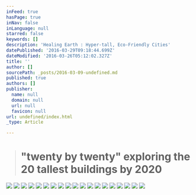 ```yaml
---
inFeed: true
hasPage: true
inNav: false
inLanguage: null
starred: false
keywords: []
description: 'Healing Earth : Hyper-tall, Eco-Friendly Cities'
datePublished: '2016-03-29T09:18:44.699Z'
dateModified: '2016-03-26T05:12:02.327Z'
title: ''
author: []
sourcePath: _posts/2016-03-09-undefined.md
published: true
authors: []
publisher:
  name: null
  domain: null
  url: null
  favicon: null
url: undefined/index.html
_type: Article

---
```

> # "twenty by twenty" exploring the 20 tallest buildings by 2020

![](https://the-grid-user-content.s3-us-west-2.amazonaws.com/95ff783f-e12d-434a-be37-5683cd7a9b10.jpg)
![](https://the-grid-user-content.s3-us-west-2.amazonaws.com/7d2338db-20b2-4df0-80cb-5d57f5724006.jpg)
![](https://the-grid-user-content.s3-us-west-2.amazonaws.com/1accf39c-e9e1-4ddb-97a5-088881ae98f9.jpg)
![](https://the-grid-user-content.s3-us-west-2.amazonaws.com/e002259f-9739-4837-8ade-78d8c79db58d.jpg)
![](https://the-grid-user-content.s3-us-west-2.amazonaws.com/17644213-5ae0-4122-924a-06199318e285.jpg)
![](https://the-grid-user-content.s3-us-west-2.amazonaws.com/c3fa4299-3df7-45ed-94ee-3b1d4d590592.jpg)
![](https://the-grid-user-content.s3-us-west-2.amazonaws.com/e9bd0db7-2f8b-426b-ba06-8c3f9220dc65.jpg)
![](https://the-grid-user-content.s3-us-west-2.amazonaws.com/1d59bc13-ad0e-40ec-80e6-4e4658de2518.jpg)
![](https://the-grid-user-content.s3-us-west-2.amazonaws.com/59477440-a14d-4c76-af49-48f804cad553.jpg)
![](https://the-grid-user-content.s3-us-west-2.amazonaws.com/b8a42d3c-f4b2-440e-b2e8-807ff744f459.jpg)
![](https://the-grid-user-content.s3-us-west-2.amazonaws.com/99e986ff-bcaa-425d-9574-f3a7d81390d9.jpg)
![](https://the-grid-user-content.s3-us-west-2.amazonaws.com/125b7322-d241-452d-9874-314b2926b757.jpg)
![](https://the-grid-user-content.s3-us-west-2.amazonaws.com/d1ff4fed-e054-489f-b458-a7e1bb6bd86b.jpg)
![](https://the-grid-user-content.s3-us-west-2.amazonaws.com/b9148c47-af85-4f59-9bea-7c6fa67470e0.jpg)
![](https://the-grid-user-content.s3-us-west-2.amazonaws.com/e50f90ef-2426-4429-b4b5-8adf9c919c5e.jpg)
![](https://the-grid-user-content.s3-us-west-2.amazonaws.com/60ba9a55-adaa-4f66-be64-6d011d4dc629.jpg)
![](https://the-grid-user-content.s3-us-west-2.amazonaws.com/9e95e5ef-ad1e-4d81-b144-f25e43863ca5.jpg)
![](https://the-grid-user-content.s3-us-west-2.amazonaws.com/415b8e16-64b1-4061-b66a-0d279c1e9809.jpg)
![](https://the-grid-user-content.s3-us-west-2.amazonaws.com/64491305-f684-482b-992f-bf3e03b16a2e.jpg)
